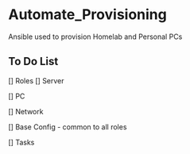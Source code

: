# Automate_Provisioning
Ansible used to provision Homelab and Personal PCs

## To Do List
[] Roles
 [] Server

 [] PC

 [] Network

 [] Base Config - common to all roles

[] Tasks

